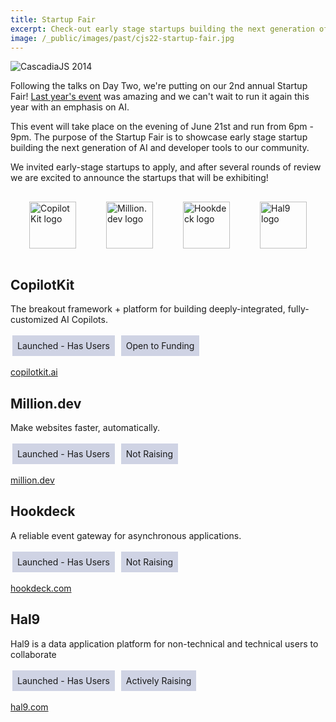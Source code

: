 ```yaml
---
title: Startup Fair
excerpt: Check-out early stage startups building the next generation of AI & dev tools!
image: /_public/images/past/cjs22-startup-fair.jpg
---
```

![CascadiaJS 2014](/_public/images/past/cjs19-moovweb.jpg)

Following the talks on Day Two, we're putting on our 2nd annual Startup Fair! [Last year's event](https://2022.cascadiajs.com/conference/startup-fair) was amazing and we can't wait to run it again this year with an emphasis on AI. 

This event will take place on the evening of June 21st and run from 6pm - 9pm. The purpose of the Startup Fair is to showcase early stage startup building the next generation of AI and developer tools to our community.

We invited early-stage startups to apply, and after several rounds of review we are excited to announce the startups that will be exhibiting!

<style>
    #startup-fair-sponsors {
        display: flex;
        flex-wrap: wrap;
        justify-content: center;
    }

    #startup-fair-sponsors img {
        display: inline-block;
        height: 75px;
        margin: 16px 24px;
    }

    .tag {
        display: inline-block;
        background-color: #CFD3E4;
        text-decoration: none;
        margin: 3px;
        padding: 8px;
    }
</style>

<div id="startup-fair-sponsors">
    <img src="/_public/images/sponsors/copilotkit.png" alt="CopilotKit logo"/>
    <!--img src="/_public/images/sponsors/yoodli.png" alt="Yoodli logo"/-->
    <img src="/_public/images/sponsors/milliondev.png" alt="Million.dev logo"/>
    <img src="/_public/images/sponsors/hookdeck.png" alt="Hookdeck logo"/>
    <img src="/_public/images/sponsors/hal9.png" alt="Hal9 logo"/>
</div>

<h2 id="copilotkit">CopilotKit</h2>

The breakout framework + platform for building deeply-integrated, fully-customized AI Copilots.

<span class="tag">Launched - Has Users</span> <span class="tag">Open to Funding</span>

<div class="cta secondary"><a target="_blank" href="https://www.copilotkit.ai/">copilotkit.ai</a></div>

<!--
<h2 id="yoodli">Yoodli</h2>

Grammarly for speech.

<span class="tag">Launched - Has Users</span> <span class="tag">Open to Funding</span>

<div class="cta secondary"><a target="_blank" href="https://www.yoodli.ai">yoodli.ai</a></div>
-->

<h2 id="milliondev">Million.dev</h2>

Make websites faster, automatically.

<span class="tag">Launched - Has Users</span> <span class="tag">Not Raising</span>

<div class="cta secondary"><a target="_blank" href="https://million.dev">million.dev</a></div>


<h2 id="hookdeck">Hookdeck</h2>

A reliable event gateway for asynchronous applications.

<span class="tag">Launched - Has Users</span> <span class="tag">Not Raising</span>

<div class="cta secondary"><a target="_blank" href="https://hookdeck.com">hookdeck.com</a></div>

<h2 id="hal9">Hal9</h2>

Hal9 is a data application platform for non-technical and technical users to collaborate

<span class="tag">Launched - Has Users</span> <span class="tag">Actively Raising</span>

<div class="cta secondary"><a target="_blank" href="https://hal9.com">hal9.com</a></div>


<!-- 
If you're a founder and you'd like to exhibit, all you need to do it apply. The application process is easy, just tell us a little bit about your company and what you're building. Applications will be accepted on a rolling basis and will either close on <span class="highlight warning">Friday, May 3</span> or once we hit our cap of 5 startups, so please don't delay. Startups who are invited to participate in the Startup Fair will recieve:

<i class="fas fa-ticket"></i> 50% off tickets to the conference

<i class="fas fa-person-chalkboard"></i> A free booth at the Startup Fair (valued at $5,000)

<i class="fas fa-bullhorn"></i> An opportunity to address the conference prior to the Fair

If you have any questions, please reach out to us at info@cascadiajs.com. 

<div class="cta"><a target="_blank" href="https://airtable.com/appYEQ4JXnRFkHgNQ/shr6hINnHIkyyBNBB">Apply</a></div>
-->